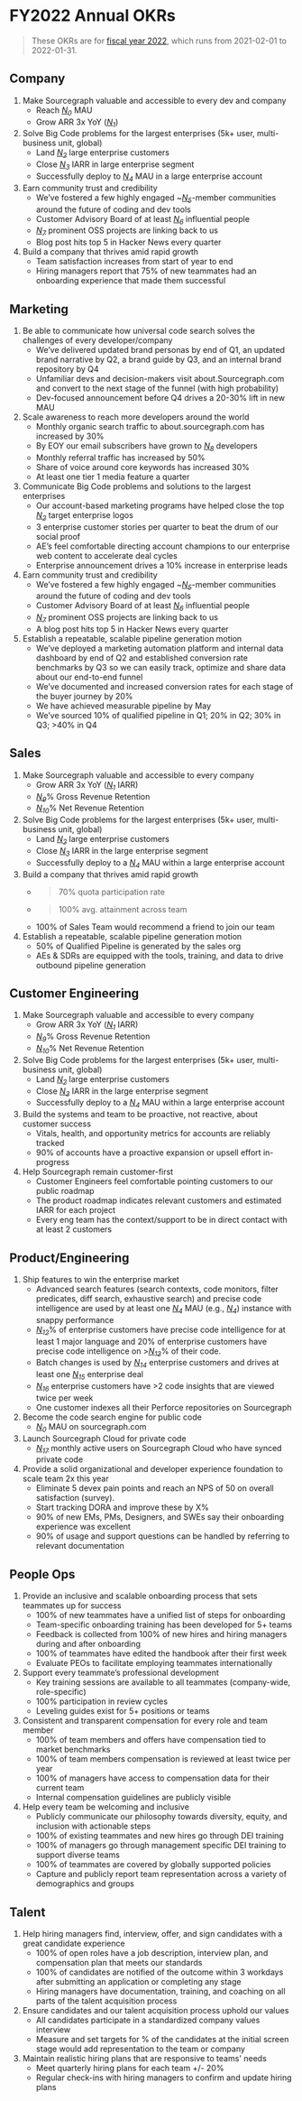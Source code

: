 # FY2022 Annual OKRs

> These OKRs are for [fiscal year 2022](../../company-info-and-process/communication/index.md#fiscal-year), which runs from 2021-02-01 to 2022-01-31.

## Company

1. Make Sourcegraph valuable and accessible to every dev and company
   - Reach [_N<sub>0</sub>_][n0] MAU
   - Grow ARR 3x YoY ([_N<sub>1</sub>_][n1])
1. Solve Big Code problems for the largest enterprises (5k+ user, multi-business unit, global)
   - Land [_N<sub>2</sub>_][n2] large enterprise customers
   - Close [_N<sub>3</sub>_][n3] IARR in large enterprise segment
   - Successfully deploy to [_N<sub>4</sub>_][n4] MAU in a large enterprise account
1. Earn community trust and credibility
   - We’ve fostered a few highly engaged ~[_N<sub>5</sub>_][n5]-member communities around the future of coding and dev tools
   - Customer Advisory Board of at least [_N<sub>6</sub>_][n6] influential people
   - [_N<sub>7</sub>_][n7] prominent OSS projects are linking back to us
   - Blog post hits top 5 in Hacker News every quarter
1. Build a company that thrives amid rapid growth
   - Team satisfaction increases from start of year to end
   - Hiring managers report that 75% of new teammates had an onboarding experience that made them successful

## Marketing

1. Be able to communicate how universal code search solves the challenges of every developer/company
   - We’ve delivered updated brand personas by end of Q1, an updated brand narrative by Q2, a brand guide by Q3, and an internal brand repository by Q4
   - Unfamiliar devs and decision-makers visit about.Sourcegraph.com and convert to the next stage of the funnel (with high probability)
   - Dev-focused announcement before Q4 drives a 20-30% lift in new MAU
1. Scale awareness to reach more developers around the world
   - Monthly organic search traffic to about.sourcegraph.com has increased by 30%
   - By EOY our email subscribers have grown to [_N<sub>8</sub>_][n8] developers
   - Monthly referral traffic has increased by 50%
   - Share of voice around core keywords has increased 30%
   - At least one tier 1 media feature a quarter
1. Communicate Big Code problems and solutions to the largest enterprises
   - Our account-based marketing programs have helped close the top [_N<sub>2</sub>_][n2] target enterprise logos
   - 3 enterprise customer stories per quarter to beat the drum of our social proof
   - AE’s feel comfortable directing account champions to our enterprise web content to accelerate deal cycles
   - Enterprise announcement drives a 10% increase in enterprise leads
1. Earn community trust and credibility
   - We’ve fostered a few highly engaged ~[_N<sub>5</sub>_][n5]-member communities around the future of coding and dev tools
   - Customer Advisory Board of at least [_N<sub>6</sub>_][n6] influential people
   - [_N<sub>7</sub>_][n7] prominent OSS projects are linking back to us
   - A blog post hits top 5 in Hacker News every quarter
1. Establish a repeatable, scalable pipeline generation motion
   - We’ve deployed a marketing automation platform and internal data dashboard by end of Q2 and established conversion rate benchmarks by Q3 so we can easily track, optimize and share data about our end-to-end funnel
   - We’ve documented and increased conversion rates for each stage of the buyer journey by 20%
   - We have achieved measurable pipeline by May
   - We’ve sourced 10% of qualified pipeline in Q1; 20% in Q2; 30% in Q3; >40% in Q4

## Sales

1. Make Sourcegraph valuable and accessible to every company
   - Grow ARR 3x YoY ([_N<sub>1</sub>_][n1] IARR)
   - [_N<sub>9</sub>_][n9]% Gross Revenue Retention
   - [_N<sub>10</sub>_][n10]% Net Revenue Retention
1. Solve Big Code problems for the largest enterprises (5k+ user, multi-business unit, global)
   - Land [_N<sub>2</sub>_][n2] large enterprise customers
   - Close [_N<sub>3</sub>_][n3] IARR in the large enterprise segment
   - Successfully deploy to a [_N<sub>4</sub>_][n4] MAU within a large enterprise account
1. Build a company that thrives amid rapid growth
   - > 70% quota participation rate
   - > 100% avg. attainment across team
   - 100% of Sales Team would recommend a friend to join our team
1. Establish a repeatable, scalable pipeline generation motion
   - 50% of Qualified Pipeline is generated by the sales org
   - AEs & SDRs are equipped with the tools, training, and data to drive outbound pipeline generation

## Customer Engineering

1. Make Sourcegraph valuable and accessible to every company
   - Grow ARR 3x YoY ([_N<sub>1</sub>_][n1] IARR)
   - [_N<sub>9</sub>_][n9]% Gross Revenue Retention
   - [_N<sub>10</sub>_][n10]% Net Revenue Retention
1. Solve Big Code problems for the largest enterprises (5k+ user, multi-business unit, global)
   - Land [_N<sub>2</sub>_][n2] large enterprise customers
   - Close [_N<sub>3</sub>_][n3] IARR in the large enterprise segment
   - Successfully deploy to a [_N<sub>4</sub>_][n4] MAU within a large enterprise account
1. Build the systems and team to be proactive, not reactive, about customer success
   - Vitals, health, and opportunity metrics for accounts are reliably tracked
   - 90% of accounts have a proactive expansion or upsell effort in-progress
1. Help Sourcegraph remain customer-first
   - Customer Engineers feel comfortable pointing customers to our public roadmap
   - The product roadmap indicates relevant customers and estimated IARR for each project
   - Every eng team has the context/support to be in direct contact with at least 2 customers

## Product/Engineering

1. Ship features to win the enterprise market
   - Advanced search features (search contexts, code monitors, filter predicates, diff search, exhaustive search) and precise code intelligence are used by at least one [_N<sub>4</sub>_][n4] MAU (e.g., [_N<sub>4</sub>_][n4]) instance with snappy performance
   - [_N<sub>12</sub>_][n12]% of enterprise customers have precise code intelligence for at least 1 major language and 20% of enterprise customers have precise code intelligence on >[_N<sub>13</sub>_][n13]% of their code.
   - Batch changes is used by [_N<sub>14</sub>_][n14] enterprise customers and drives at least one [_N<sub>15</sub>_][n15] enterprise deal
   - [_N<sub>16</sub>_][n16] enterprise customers have >2 code insights that are viewed twice per week
   - One customer indexes all their Perforce repositories on Sourcegraph
1. Become the code search engine for public code
   - [_N<sub>0</sub>_][n0] MAU on sourcegraph.com
1. Launch Sourcegraph Cloud for private code
   - [_N<sub>17</sub>_][n17] monthly active users on Sourcegraph Cloud who have synced private code
1. Provide a solid organizational and developer experience foundation to scale team 2x this year
   - Eliminate 5 devex pain points and reach an NPS of 50 on overall satisfaction (survey).
   - Start tracking DORA and improve these by X%
   - 90% of new EMs, PMs, Designers, and SWEs say their onboarding experience was excellent
   - 90% of usage and support questions can be handled by referring to relevant documentation

## People Ops

1. Provide an inclusive and scalable onboarding process that sets teammates up for success
   - 100% of new teammates have a unified list of steps for onboarding
   - Team-specific onboarding training has been developed for 5+ teams
   - Feedback is collected from 100% of new hires and hiring managers during and after onboarding
   - 100% of teammates have edited the handbook after their first week
   - Evaluate PEOs to facilitate employing teammates internationally
1. Support every teammate’s professional development
   - Key training sessions are available to all teammates (company-wide, role-specific)
   - 100% participation in review cycles
   - Leveling guides exist for 5+ positions or teams
1. Consistent and transparent compensation for every role and team member
   - 100% of team members and offers have compensation tied to market benchmarks
   - 100% of team members compensation is reviewed at least twice per year
   - 100% of managers have access to compensation data for their current team
   - Internal compensation guidelines are publicly visible
1. Help every team be welcoming and inclusive
   - Publicly communicate our philosophy towards diversity, equity, and inclusion with actionable steps
   - 100% of existing teammates and new hires go through DEI training
   - 100% of managers go through management specific DEI training to support diverse teams
   - 100% of teammates are covered by globally supported policies
   - Capture and publicly report team representation across a variety of demographics and groups

## Talent

1. Help hiring managers find, interview, offer, and sign candidates with a great candidate experience
   - 100% of open roles have a job description, interview plan, and compensation plan that meets our standards
   - 100% of candidates are notified of the outcome within 3 workdays after submitting an application or completing any stage
   - Hiring managers have documentation, training, and coaching on all parts of the talent acquisition process
1. Ensure candidates and our talent acquisition process uphold our values
   - All candidates participate in a standardized company values interview
   - Measure and set targets for % of the candidates at the initial screen stage would add representation to the team or company
1. Maintain realistic hiring plans that are responsive to teams' needs
   - Meet quarterly hiring plans for each team +/- 20%
   - Regular check-ins with hiring managers to confirm and update hiring plans

[n0]: https://docs.google.com/document/d/1CTU1f1miFDhzdQOGMicK243dokePzVGiXR5TEynLyc8/edit#bookmark=id.r0bhtovj8n3c
[n1]: https://docs.google.com/document/d/1CTU1f1miFDhzdQOGMicK243dokePzVGiXR5TEynLyc8/edit#bookmark=id.t3jxr2tnyge4
[n2]: https://docs.google.com/document/d/1CTU1f1miFDhzdQOGMicK243dokePzVGiXR5TEynLyc8/edit#bookmark=id.9tutd8sc7nv5
[n3]: https://docs.google.com/document/d/1CTU1f1miFDhzdQOGMicK243dokePzVGiXR5TEynLyc8/edit#bookmark=id.p39etshj4ge2
[n4]: https://docs.google.com/document/d/1CTU1f1miFDhzdQOGMicK243dokePzVGiXR5TEynLyc8/edit#bookmark=id.ubfptqk5z2iz
[n5]: https://docs.google.com/document/d/1CTU1f1miFDhzdQOGMicK243dokePzVGiXR5TEynLyc8/edit#bookmark=id.x59gq2wud18b
[n6]: https://docs.google.com/document/d/1CTU1f1miFDhzdQOGMicK243dokePzVGiXR5TEynLyc8/edit#bookmark=id.vtu83tmrr7dp
[n7]: https://docs.google.com/document/d/1CTU1f1miFDhzdQOGMicK243dokePzVGiXR5TEynLyc8/edit#bookmark=id.ovuy37vmiq1p
[n8]: https://docs.google.com/document/d/1CTU1f1miFDhzdQOGMicK243dokePzVGiXR5TEynLyc8/edit#bookmark=id.9hupoauli670
[n9]: https://docs.google.com/document/d/1CTU1f1miFDhzdQOGMicK243dokePzVGiXR5TEynLyc8/edit#bookmark=id.i4kgokjzcg65
[n10]: https://docs.google.com/document/d/1CTU1f1miFDhzdQOGMicK243dokePzVGiXR5TEynLyc8/edit#bookmark=id.pwcv5y1n87yf
[n11]: https://docs.google.com/document/d/1CTU1f1miFDhzdQOGMicK243dokePzVGiXR5TEynLyc8/edit#bookmark=id.pvt2lh49na5d
[n12]: https://docs.google.com/document/d/1CTU1f1miFDhzdQOGMicK243dokePzVGiXR5TEynLyc8/edit#bookmark=id.qb9fufm2ssbz
[n13]: https://docs.google.com/document/d/1CTU1f1miFDhzdQOGMicK243dokePzVGiXR5TEynLyc8/edit#bookmark=id.sjcb5ts57py1
[n14]: https://docs.google.com/document/d/1CTU1f1miFDhzdQOGMicK243dokePzVGiXR5TEynLyc8/edit#bookmark=id.yj5769ac1s8u
[n15]: https://docs.google.com/document/d/1CTU1f1miFDhzdQOGMicK243dokePzVGiXR5TEynLyc8/edit#bookmark=id.ickajcpzjtys
[n16]: https://docs.google.com/document/d/1CTU1f1miFDhzdQOGMicK243dokePzVGiXR5TEynLyc8/edit#bookmark=id.dnk3sjv9jsp0
[n17]: https://docs.google.com/document/d/1CTU1f1miFDhzdQOGMicK243dokePzVGiXR5TEynLyc8/edit#bookmark=id.wl0xdza0s6v0

